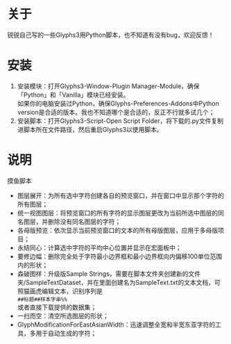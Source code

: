 # 关于
锐锐自己写的一些Glyphs3用Python脚本，也不知道有没有bug，欢迎反馈！

# 安装
1. 安装模块：打开Glyphs3-Window-Plugin Manager-Module，确保「Python」和「Vanilla」模块已经安装。 <br />
   如果你的电脑安装过Python，确保Glyphs-Preferences-Addons中Python version是合适的版本。我也不知道哪个是合适的，反正不行就多试几个；
2. 安装脚本：打开Glyphs3-Script-Open Script Folder，将下载的.py文件复制进脚本所在文件路径，然后重启Glyphs3以使用脚本。

# 说明
摸鱼脚本
* 图层展开：为所有选中字符创建各自的预览窗口，并在窗口中显示那个字符的所有图层；
* 统一视图图层：将预览窗口的所有字符的显示图层更改为当前所选中图层的同名图层，并删除没有同名图层的字符；
* 各母版预览：依次显示当前预览窗口的文本的所有母版图层，应用于多母版项目；
* 永结同心：计算选中字符的平均中心位置并显示在宏面板中；
* 要修边幅：删除完全处于字符最小边界框和最小边界框向内偏移100单位范围内的形状；
* 森破图样：升级版Sample Strings，需要在脚本文件夹创建新的文件夹/SampleTextDataset，并在里面创建名为SampleText.txt的文本文档，可照猫画虎编辑文本，识别序列是 <br />
   `##标题##样本字串%%`
<br />或者直接下载提供的数据集；
* 一扫而空：清空所选图层的形状；
* GlyphModificationForEastAsianWidth：迅速调整全宽和半宽东亚字符的工具，多用于自动生成的字符；
